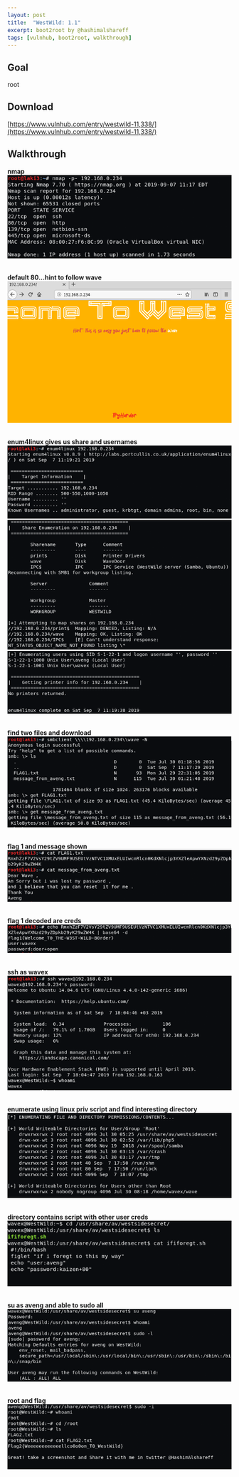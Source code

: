 ```yaml
---
layout: post
title:  "WestWild: 1.1"
excerpt: boot2root by @hashimalshareff
tags: [vulnhub, boot2root, walkthrough]
---
```


## Goal #
root

## Download #
[https://www.vulnhub.com/entry/westwild-11,338/](https://www.vulnhub.com/entry/westwild-11,338/)

## Walkthrough #

**nmap**
<br>![alt text](../vulnhub/WestWild_11/nmap.png)
<br><br>

**default 80...hint to follow wave**
<br>![alt text](../vulnhub/WestWild_11/default80.png)
<br><br>

**enum4linux gives us share and usernames**
<br>![alt text](../vulnhub/WestWild_11/e4l_1.png)
<br>![alt text](../vulnhub/WestWild_11/e4l_2.png)
<br>![alt text](../vulnhub/WestWild_11/e4l_3.png)
<br><br>

**find two files and download**
<br>![alt text](../vulnhub/WestWild_11/smb.png)
<br><br>

**flag 1 and message shown**
<br>![alt text](../vulnhub/WestWild_11/flag1_msg.png)
<br><br>

**flag 1 decoded are creds**
<br>![alt text](../vulnhub/WestWild_11/flag1_decode.png)
<br><br>

**ssh as wavex**
<br>![alt text](../vulnhub/WestWild_11/ssh_wavex.png)
<br><br>

**enumerate using linux priv script and find interesting directory**
<br>![alt text](../vulnhub/WestWild_11/linpriv.png)
<br><br>

**directory contains script with other user creds**
<br>![alt text](../vulnhub/WestWild_11/ififorget.png)
<br><br>

**su as aveng and able to sudo all**
<br>![alt text](../vulnhub/WestWild_11/su_sudo.png)
<br><br>

**root and flag**
<br>![alt text](../vulnhub/WestWild_11/root_flag.png)
<br><br>
